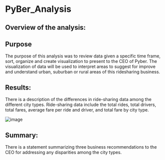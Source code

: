 # PyBer_Analysis

## Overview of the analysis:

## Purpose
The purpose of this analysis was to review data given a specific time frame, sort, organize and create visualization to present to the CEO of Pyber.  The visualization of data will be used to interpret areas to suggest for improve and understand urban, suburban or rural areas of this ridesharing business.

## Results:

There is a description of the differences in ride-sharing data among the different city types. 
Ride-sharing data include the total rides, total drivers, total fares, average fare per ride and driver, and total fare by city type. 

![image](https://user-images.githubusercontent.com/85530690/126025031-c1349966-9870-4b66-8a02-484909b0fef9.png)


## Summary:

There is a statement summarizing three business recommendations to the CEO for addressing any disparities among the city types. 
